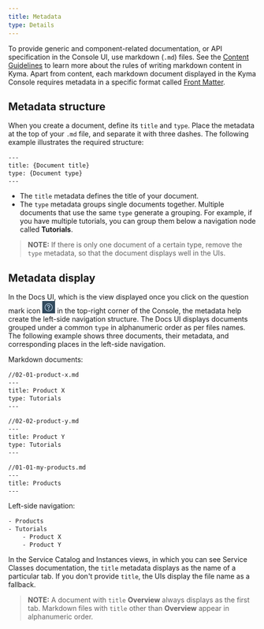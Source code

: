 ```yaml
---
title: Metadata
type: Details
---
```


To provide generic and component-related documentation, or API specification in the Console UI, use markdown (`.md`) files. See the [Content Guidelines](https://github.com/kyma-project/community/tree/master/guidelines/content-guidelines) to learn more about the rules of writing markdown content in Kyma. Apart from content, each markdown document displayed in the Kyma Console requires metadata in a specific format called [Front Matter](https://forestry.io/docs/editing/front-matter/).

## Metadata structure

When you create a document, define its `title` and `type`. Place the metadata at the top of your `.md` file, and separate it with three dashes. The following example illustrates the required structure:

```
---
title: {Document title}
type: {Document type}
---
```

- The `title` metadata defines the title of your document. 
- The `type` metadata groups single documents together. Multiple documents that use the same `type` generate a grouping. For example, if you have multiple tutorials, you can group them below a navigation node called **Tutorials**.

>**NOTE:** If there is only one document of a certain type, remove the `type` metadata, so that the document displays well in the UIs.

## Metadata display

In the Docs UI, which is the view displayed once you click on the question mark icon ![](./assets/docs-ui-question-mark.png) in the top-right corner of the Console, the metadata help create the left-side navigation structure. The Docs UI displays documents grouped under a common `type` in alphanumeric order as per files names. The following example shows three documents, their metadata, and corresponding places in the left-side navigation.

Markdown documents:

```
//02-01-product-x.md
---
title: Product X
type: Tutorials
---
``` 
```
//02-02-product-y.md
---
title: Product Y
type: Tutorials
---
```
```
//01-01-my-products.md
---
title: Products
---
```
Left-side navigation:

```
- Products
- Tutorials
    - Product X
    - Product Y
```

In the Service Catalog and Instances views, in which you can see Service Classes documentation, the `title` metadata displays as the name of a particular tab. If you don't provide `title`, the UIs display the file name as a fallback. 

>**NOTE:** A document with `title` **Overview** always displays as the first tab. Markdown files with `title` other than **Overview** appear in alphanumeric order.
